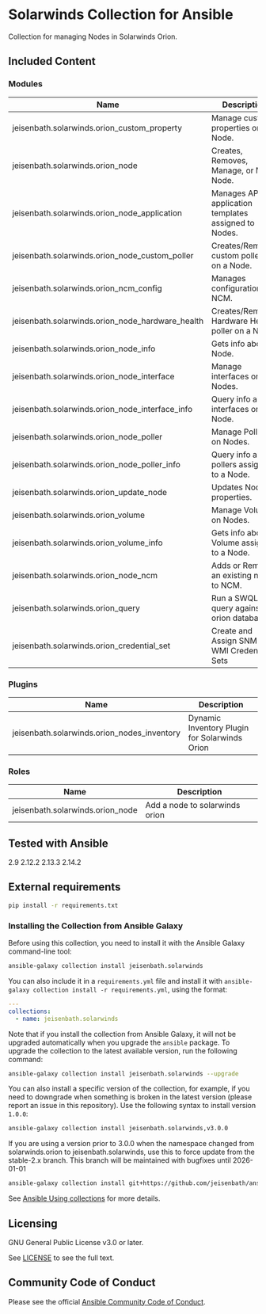 # Solarwinds Collection for Ansible
<!-- Add CI and code coverage badges here. Samples included below. -->

<!-- Describe the collection and why a user would want to use it. What does the collection do? -->
Collection for managing Nodes in Solarwinds Orion.

## Included Content

<!--start collection content-->
### Modules
| Name                                       | Description                                                 |
|--------------------------------------------|-------------------------------------------------------------|
| jeisenbath.solarwinds.orion_custom_property       | Manage custom properties on Node.                    |
| jeisenbath.solarwinds.orion_node                  | Creates, Removes, Manage, or Mute Node.              |
| jeisenbath.solarwinds.orion_node_application      | Manages APM application templates assigned to Nodes. |
| jeisenbath.solarwinds.orion_node_custom_poller    | Creates/Removes custom pollers on a Node.            |
| jeisenbath.solarwinds.orion_ncm_config            | Manages configurations in NCM.                       |
| jeisenbath.solarwinds.orion_node_hardware_health  | Creates/Removes Hardware Health poller on a Node.    |
| jeisenbath.solarwinds.orion_node_info             | Gets info about a Node.                              |
| jeisenbath.solarwinds.orion_node_interface        | Manage interfaces on Nodes.                          |
| jeisenbath.solarwinds.orion_node_interface_info   | Query info about interfaces on a Node.               |
| jeisenbath.solarwinds.orion_node_poller           | Manage Pollers on Nodes.                             |
| jeisenbath.solarwinds.orion_node_poller_info      | Query info about pollers assigned to a Node.         |
| jeisenbath.solarwinds.orion_update_node           | Updates Node properties.                             |
| jeisenbath.solarwinds.orion_volume                | Manage Volumes on Nodes.                             |
| jeisenbath.solarwinds.orion_volume_info           | Gets info about a Volume assigned to a Node.         |
| jeisenbath.solarwinds.orion_node_ncm              | Adds or Removes an existing node to NCM.             |
| jeisenbath.solarwinds.orion_query                 | Run a SWQL query against the orion database.         |
| jeisenbath.solarwinds.orion_credential_set        | Create and Assign SNMPv3, WMI Credential Sets        |

### Plugins
| Name                                   | Description                                   |
|----------------------------------------|-----------------------------------------------|
| jeisenbath.solarwinds.orion_nodes_inventory | Dynamic Inventory Plugin for Solarwinds Orion |

### Roles
| Name                        | Description                    |
|-----------------------------|--------------------------------|
| jeisenbath.solarwinds.orion_node | Add a node to solarwinds orion |

## Tested with Ansible

<!-- List the versions of Ansible the collection has been tested with. Must match what is in galaxy.yml. -->
2.9
2.12.2
2.13.3
2.14.2

## External requirements

```bash
pip install -r requirements.txt
```

### Installing the Collection from Ansible Galaxy

Before using this collection, you need to install it with the Ansible Galaxy command-line tool:
```bash
ansible-galaxy collection install jeisenbath.solarwinds
```

You can also include it in a `requirements.yml` file and install it with `ansible-galaxy collection install -r requirements.yml`, using the format:
```yaml
---
collections:
  - name: jeisenbath.solarwinds
```

Note that if you install the collection from Ansible Galaxy, it will not be upgraded automatically when you upgrade the `ansible` package. To upgrade the collection to the latest available version, run the following command:
```bash
ansible-galaxy collection install jeisenbath.solarwinds --upgrade
```

You can also install a specific version of the collection, for example, if you need to downgrade when something is broken in the latest version (please report an issue in this repository). Use the following syntax to install version `1.0.0`:

```bash
ansible-galaxy collection install jeisenbath.solarwinds,v3.0.0
```

If you are using a version prior to 3.0.0 when the namespace changed from solarwinds.orion to jeisenbath.solarwinds, use this to force update from the stable-2.x branch.
This branch will be maintained with bugfixes until 2026-01-01

```bash
ansible-galaxy collection install git+https://github.com/jeisenbath/ansible-collection-solarwinds-orion.git,stable-2.x --force
```

See [Ansible Using collections](https://docs.ansible.com/ansible/devel/user_guide/collections_using.html) for more details.

## Licensing

<!-- Include the appropriate license information here and a pointer to the full licensing details. If the collection contains modules migrated from the ansible/ansible repo, you must use the same license that existed in the ansible/ansible repo. See the GNU license example below. -->

GNU General Public License v3.0 or later.

See [LICENSE](https://www.gnu.org/licenses/gpl-3.0.txt) to see the full text.

## Community Code of Conduct

Please see the official [Ansible Community Code of Conduct](https://docs.ansible.com/ansible/latest/community/code_of_conduct.html#code-of-conduct).
